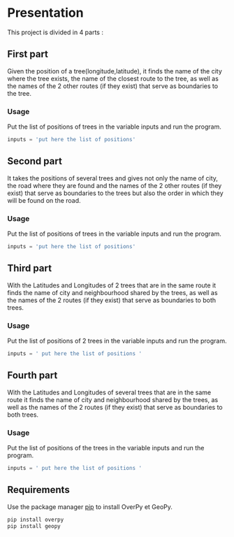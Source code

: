 # Presentation

This project is divided in 4 parts :

## First part     
Given the position of a tree(longitude,latitude), it finds the name of the city where the tree exists, the name of the closest route to the tree, as well as the names of the 2 other routes (if they exist) that serve as boundaries to the tree.

### Usage
Put the list of positions of trees in the variable inputs and run the program.
```python
inputs = 'put here the list of positions'
```

## Second part

It takes the positions of several trees and gives not only the name of city, the road where they are found and the names of the 2 other routes (if they exist) that serve as boundaries to the trees but also the order in which they will be found on the road.

### Usage
Put the list of positions of trees in the variable inputs and run the program.
```python
inputs = 'put here the list of positions'
```

## Third part
With the Latitudes and Longitudes of 2 trees that are in the same route it finds the name of city and neighbourhood shared by the trees, as well as the names of the 2 routes (if they exist) that serve as boundaries to both trees.

### Usage
Put the list of positions of 2 trees in the variable inputs and run the program.
```python
inputs = ' put here the list of positions '
```

## Fourth part
With the Latitudes and Longitudes of several trees that are in the same route it finds the name of city and neighbourhood shared by the trees, as well as the names of the 2 routes (if they exist) that serve as boundaries to both trees.

### Usage
Put the list of positions of the trees in the variable inputs and run the program.
```python
inputs = ' put here the list of positions '
```
## Requirements

Use the package manager [pip](https://pip.pypa.io/en/stable/) to install OverPy et GeoPy.

```bash
pip install overpy
pip install geopy
```
